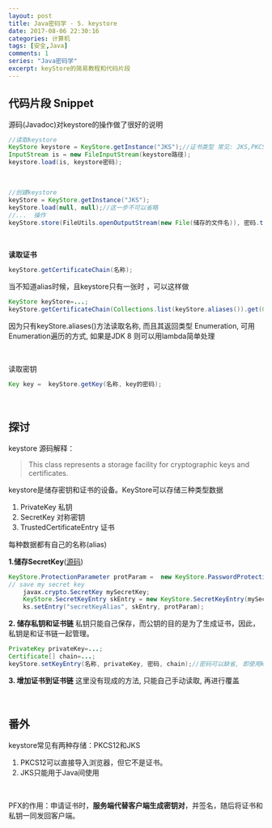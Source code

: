 ```yaml
---
layout: post
title: Java密码学 - 5. keystore
date: 2017-08-06 22:30:16
categories: 计算机
tags: [安全,Java] 
comments: 1
series: "Java密码学"
excerpt: keyStore的简易教程和代码片段
---
```


## 代码片段 Snippet

源码(Javadoc)对keystore的操作做了很好的说明

```java
//读取keystore
KeyStore keystore = KeyStore.getInstance("JKS");//证书类型 常见: JKS,PKCS12
InputStream is = new FileInputStream(keystore路径);
keystore.load(is, keystore密码);
```

<br>

```java
//创建keystore
keyStore = KeyStore.getInstance("JKS");
keyStore.load(null, null);//这一步不可以省略
//...  操作
keyStore.store(FileUtils.openOutputStream(new File(储存的文件名)), 密码.toCharArray());
```

<br>

**读取证书**

```java
keyStore.getCertificateChain(名称);
```

当不知道alias时候，且keystore只有一张时 ，可以这样做

```java
KeyStore keyStore=...;
keyStore.getCertificateChain(Collections.list(keyStore.aliases()).get(0));
```
因为只有keyStore.aliases()方法读取名称, 而且其返回类型 Enumeration, 可用Enumeration遍历的方式, 如果是JDK 8  则可以用lambda简单处理

<br>

读取密钥

```java
Key key =  keyStore.getKey(名称, key的密码);
```

<br>

## 探讨

keystore 源码解释：
> This class represents a storage facility for cryptographic keys and certificates.

keystore是储存密钥和证书的设备。KeyStore可以存储三种类型数据

1. PrivateKey 私钥
2. SecretKey 对称密钥
3. TrustedCertificateEntry 证书

每种数据都有自己的名称(alias) 

**1.储存SecretKey**([源码](https://docs.oracle.com/javase/7/docs/api/java/security/KeyStore.html))

```java
KeyStore.ProtectionParameter protParam =  new KeyStore.PasswordProtection(password);
// save my secret key
    javax.crypto.SecretKey mySecretKey;
    KeyStore.SecretKeyEntry skEntry = new KeyStore.SecretKeyEntry(mySecretKey);
    ks.setEntry("secretKeyAlias", skEntry, protParam);
```
**2. 储存私钥和证书链**
 私钥只能自己保存，而公钥的目的是为了生成证书，因此，私钥是和证书链一起管理。

```java
PrivateKey privateKey=...;
Certificate[] chain=...;
keyStore.setKeyEntry(名称, privateKey, 密码, chain);//密码可以缺省, 即使用keystore的密码
```
**3. 增加证书到证书链**
这里没有现成的方法, 只能自己手动读取, 再进行覆盖

<br>

## 番外

keystore常见有两种存储：PKCS12和JKS

1. PKCS12可以直接导入浏览器，但它不是证书。   
2. JKS只能用于Java间使用

<br>

PFX的作用：申请证书时，**服务端代替客户端生成密钥对**，并签名，随后将证书和私钥一同发回客户端。
